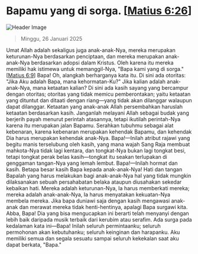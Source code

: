 
# Bapamu yang di sorga. [[Matius 6:26](http://alkitab.sabda.org/?Matius%206:26)]

![Header Image](https://alkitab.app/slice/sunrise.jpg)

> Minggu, 26 Januari 2025

Umat Allah adalah sekaligus juga anak-anak-Nya, mereka merupakan keturunan-Nya berdasarkan penciptaan, dan mereka merupakan anak-anak-Nya berdasarkan adopsi dalam Kristus. Oleh karena itu mereka memiliki hak istimewa untuk memanggil-Nya, "Bapa kami yang di sorga." [[Matius 6:9](http://alkitab.sabda.org/?Matius%206:9)] Bapa! Oh, alangkah berharganya kata itu. Di sini ada otoritas: "Jika Aku adalah Bapa, mana kehormatan-Ku?" Jika kalian adalah anak-anak-Nya, mana ketaatan kalian? Di sini ada kasih sayang yang bercampur dengan otoritas; otoritas yang tidak memicu pemberontakan; yaitu ketaatan yang dituntut dan ditaati dengan riang—yang tidak akan dilanggar walaupun dapat dilanggar. Ketaatan yang anak-anak Allah persembahkan haruslah ketaatan berdasarkan kasih. Janganlah melayani Allah sebagai budak yang berjerih payah menurut perintah atasannya, tetapi ikutilah perintah-Nya karena itu merupakan jalan Bapamu. Serahkan tubuhmu sebagai alat kebenaran, karena kebenaran merupakan kehendak Bapamu, dan kehendak Dia harus merupakan kehendak anak-Nya. Bapa!—Inilah atribut rajawi yang begitu manis terselubung oleh kasih, yang mana wajah Sang Raja membuat mahkota-Nya tidak lagi kentara, dan tongkat-Nya bukan lagi tongkat besi, tetapi tongkat perak belas kasih—tongkat itu seakan terlupakan di genggaman tangan-Nya yang lemah lembut. Bapa!—Inilah hormat dan kasih. Betapa besar kasih Bapa kepada anak-anak-Nya! Hati dan tangan Bapalah yang harus melakukan bagi anak-anak-Nya hal yang tidak mungkin dilaksanakan sebuah persahabatan belaka ataupun diusahakan sekedar kebaikan hati. Mereka adalah keturunan-Nya, Ia harus memberkati mereka; mereka adalah anak-anak-Nya, Ia harus menyatakan kekuatan-Nya membela mereka. Jika bapa duniawi saja dengan kasih mengawasi anak-anak dan merawat mereka tidak henti-hentinya, apalagi Bapa surgawi kita. Abba, Bapa! Dia yang bisa mengucapkan ini berarti telah menyanyi dengan lebih baik daripada musik terbaik dari kerubim atau serafim. Ada surga pada kedalaman kata ini—Bapa! Inilah seluruh permintaanku; seluruh permohonan akan kebutuhanku; seluruh keinginan dan harapanku. Aku memiliki semua dan segala sesuatu sampai seluruh kekekalan saat aku dapat berkata, "Bapa."
    
